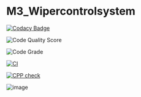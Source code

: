 # M3_Wipercontrolsystem
[![Codacy Badge](https://app.codacy.com/project/badge/Grade/cbd6f01f5e4a4a5d911707a1eaf3ccd6)](https://www.codacy.com?utm_source=github.com&amp;utm_medium=referral&amp;utm_content=HarshavardhanMuppuri/M3_Wipercontrolsystem&amp;utm_campaign=Badge_Grade)

![Code Quality Score](https://api.codiga.io/project/33425/score/svg)

![Code Grade](https://api.codiga.io/project/33425/status/svg)

[![CI](https://github.com/HarshavardhanMuppuri/M3_Wipercontrolsystem/actions/workflows/CI.yml/badge.svg)](https://github.com/HarshavardhanMuppuri/M3_Wipercontrolsystem/actions/workflows/CI.yml)

[![CPP check](https://github.com/HarshavardhanMuppuri/M3_Wipercontrolsystem/actions/workflows/Cpp%20check.yml/badge.svg)](https://github.com/HarshavardhanMuppuri/M3_Wipercontrolsystem/actions/workflows/Cpp%20check.yml)

![image](https://user-images.githubusercontent.com/101695762/168340666-48fd6766-4de5-41f4-b91d-9ee0721b6abd.png)

